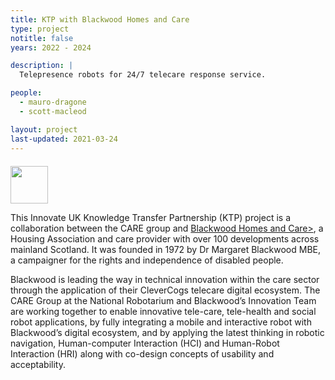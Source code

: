 ```yaml
---
title: KTP with Blackwood Homes and Care
type: project
notitle: false
years: 2022 - 2024

description: |
  Telepresence robots for 24/7 telecare response service.

people:
  - mauro-dragone
  - scott-macleod

layout: project
last-updated: 2021-03-24
---
```


<img style="padding-top:5pt;" src="https://care.hw.ac.uk/img/logos/blackwood.png" height="60pt">

<!-- ## About -->

<p>
This Innovate UK Knowledge Transfer Partnership (KTP) project is a collaboration between the CARE group and <a href="https://www.blackwoodgroup.org.uk/">Blackwood Homes and Care></a>, a Housing Association and care provider with over 100 developments across mainland Scotland. It was founded in 1972 by Dr Margaret Blackwood MBE, a campaigner for the rights and independence of disabled people.
</p>

<p>
Blackwood is  leading the way in technical innovation  within the care sector  through the application of their CleverCogs telecare digital ecosystem. The CARE Group at the National Robotarium and Blackwood’s Innovation Team are working together to enable innovative tele-care, tele-health and social robot applications, by fully integrating a mobile and interactive robot with Blackwood’s digital ecosystem, and by applying the latest thinking in robotic navigation, Human-computer Interaction (HCI) and Human-Robot Interaction (HRI) along with co-design concepts of usability and acceptability.
</p>


